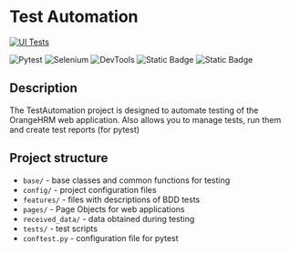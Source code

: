 # Test Automation

[![UI Tests](https://github.com/woofiwaffle/Test-Automation/actions/workflows/config.yml/badge.svg)](https://github.com/woofiwaffle/Test-Automation/actions/workflows/config.yml)

<img alt="Pytest" src="https://img.shields.io/badge/PyTest-8.3.1-a?style=plastic&logo=pytest&labelColor=black&color=grey">
<img alt="Selenium" src="https://img.shields.io/badge/Selenium-3.23.1-a?style=plastic&logo=selenium&labelColor=black&color=grey">
<img alt="DevTools" src="https://img.shields.io/badge/DevTools-2024-a?style=plastic&labelColor=black&color=grey">
<img alt="Static Badge" src="https://img.shields.io/badge/Docker-4.32-a?style=plastic&logo=docker&labelColor=black&color=gray">
<img alt="Static Badge" src="https://img.shields.io/badge/lighthouse-12.1.0-a?style=plastic&logo=lighthouse&labelColor=black&color=gray">


## Description

The TestAutomation project is designed to automate testing of the OrangeHRM web application. Also allows you to manage tests, run them and create test reports (for pytest)

## Project structure

- `base/` - base classes and common functions for testing
- `config/` - project configuration files
- `features/` - files with descriptions of BDD tests
- `pages/` - Page Objects for web applications
- `received_data/` - data obtained during testing
- `tests/` - test scripts
- `conftest.py` - configuration file for pytest